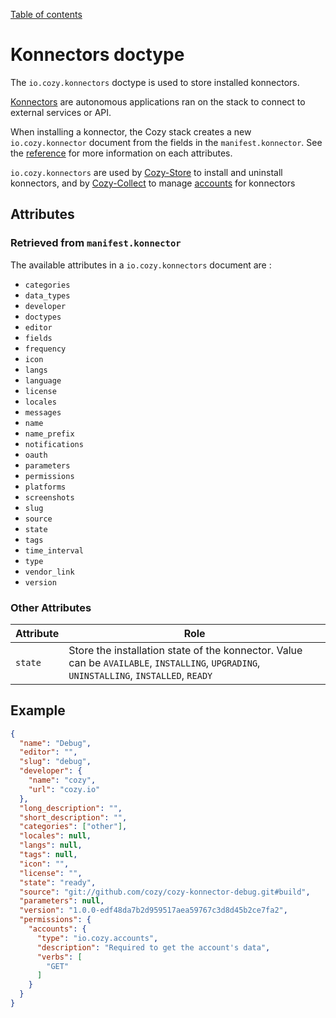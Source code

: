 [Table of contents](README.md#table-of-contents)

# Konnectors doctype

The `io.cozy.konnectors` doctype is used to store installed konnectors.

[Konnectors](https://docs.cozy.io/en/tutorials/konnector/) are autonomous applications ran on the stack to connect to external services or API.

When installing a konnector, the Cozy stack creates a new `io.cozy.konnector` document from the fields in the `manifest.konnector`. See the [reference](https://github.com/cozy/cozy-collect/blob/master/docs/konnector-manifest.md) for more information on each attributes.

`io.cozy.konnectors` are used by [Cozy-Store](http://github.com/cozy/cozy-store/) to install and uninstall konnectors, and by [Cozy-Collect](http://github.com/cozy/cozy-collect/) to manage [accounts](io.cozy.accounts) for konnectors

## Attributes
### Retrieved from `manifest.konnector`

The available attributes in a `io.cozy.konnectors` document are :

* `categories`
* `data_types`
* `developer`
* `doctypes`
* `editor`
* `fields`
* `frequency`
* `icon`
* `langs`
* `language`
* `license`
* `locales`
* `messages`
* `name`
* `name_prefix`
* `notifications`
* `oauth`
* `parameters`
* `permissions`
* `platforms`
* `screenshots`
* `slug`
* `source`
* `state`
* `tags`
* `time_interval`
* `type`
* `vendor_link`
* `version`

### Other Attributes

| Attribute | Role |
|-----------|------|
| `state`   | Store the installation state of the konnector. Value can be `AVAILABLE`, `INSTALLING`, `UPGRADING`, `UNINSTALLING`, `INSTALLED`, `READY` |

## Example

```json
{
  "name": "Debug",
  "editor": "",
  "slug": "debug",
  "developer": {
    "name": "cozy",
    "url": "cozy.io"
  },
  "long_description": "",
  "short_description": "",
  "categories": ["other"],
  "locales": null,
  "langs": null,
  "tags": null,
  "icon": "",
  "license": "",
  "state": "ready",
  "source": "git://github.com/cozy/cozy-konnector-debug.git#build",
  "parameters": null,
  "version": "1.0.0-edf48da7b2d959517aea59767c3d8d45b2ce7fa2",
  "permissions": {
    "accounts": {
      "type": "io.cozy.accounts",
      "description": "Required to get the account's data",
      "verbs": [
        "GET"
      ]
    }
  }
}
```
